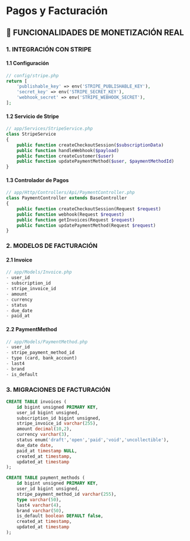 # Pagos y Facturación

## 💸 FUNCIONALIDADES DE MONETIZACIÓN REAL

### 1. INTEGRACIÓN CON STRIPE

#### 1.1 Configuración
```php
// config/stripe.php
return [
    'publishable_key' => env('STRIPE_PUBLISHABLE_KEY'),
    'secret_key' => env('STRIPE_SECRET_KEY'),
    'webhook_secret' => env('STRIPE_WEBHOOK_SECRET'),
];
```

#### 1.2 Servicio de Stripe
```php
// app/Services/StripeService.php
class StripeService
{
    public function createCheckoutSession($subscriptionData)
    public function handleWebhook($payload)
    public function createCustomer($user)
    public function updatePaymentMethod($user, $paymentMethodId)
}
```

#### 1.3 Controlador de Pagos
```php
// app/Http/Controllers/Api/PaymentController.php
class PaymentController extends BaseController
{
    public function createCheckoutSession(Request $request)
    public function webhook(Request $request)
    public function getInvoices(Request $request)
    public function updatePaymentMethod(Request $request)
}
```

### 2. MODELOS DE FACTURACIÓN

#### 2.1 Invoice
```php
// app/Models/Invoice.php
- user_id
- subscription_id
- stripe_invoice_id
- amount
- currency
- status
- due_date
- paid_at
```

#### 2.2 PaymentMethod
```php
// app/Models/PaymentMethod.php
- user_id
- stripe_payment_method_id
- type (card, bank_account)
- last4
- brand
- is_default
```

### 3. MIGRACIONES DE FACTURACIÓN
```sql
CREATE TABLE invoices (
    id bigint unsigned PRIMARY KEY,
    user_id bigint unsigned,
    subscription_id bigint unsigned,
    stripe_invoice_id varchar(255),
    amount decimal(10,2),
    currency varchar(3),
    status enum('draft','open','paid','void','uncollectible'),
    due_date date,
    paid_at timestamp NULL,
    created_at timestamp,
    updated_at timestamp
);

CREATE TABLE payment_methods (
    id bigint unsigned PRIMARY KEY,
    user_id bigint unsigned,
    stripe_payment_method_id varchar(255),
    type varchar(50),
    last4 varchar(4),
    brand varchar(50),
    is_default boolean DEFAULT false,
    created_at timestamp,
    updated_at timestamp
);
``` 